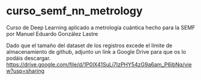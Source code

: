 # curso_semf_nn_metrology
Curso de Deep Learning aplicado a metrología cuántica hecho para la SEMF por Manuel Eduardo González Lastre

Dado que el tamaño del dataset de los registros excede el límite de almacenamiento de github, 
adjunto un link a Google Drive para que os lo podáis descargar.
https://drive.google.com/file/d/1P0lX41SuLi7lzPHY54zG9a6am_P6ibNq/view?usp=sharing
